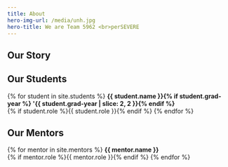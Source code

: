 ```yaml
---
title: About
hero-img-url: /media/unh.jpg
hero-title: We are Team 5962 <br>perSEVERE
---
```


## Our Story

## Our Students

{% for student in site.students %}
**{{ student.name }}{% if student.grad-year %} '{{ student.grad-year | slice: 2, 2 }}{% endif %}**
<br>{% if student.role %}{{ student.role }}{% endif %}
{% endfor %}

## Our Mentors

{% for mentor in site.mentors %}
**{{ mentor.name }}**
<br>{% if mentor.role %}{{ mentor.role }}{% endif %}
{% endfor %}